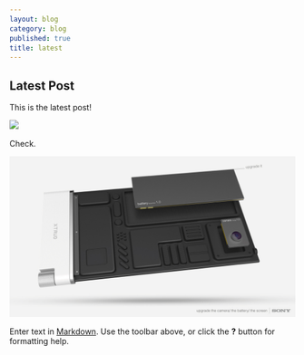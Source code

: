 ```yaml
---
layout: blog
category: blog
published: true
title: latest
---
```


## Latest Post

This is the latest post!

![](/media/supernice.jpg)

Check. 

![hd_0793bbd7a8e7d9a57dc30e9909185179.jpg](/media/hd_0793bbd7a8e7d9a57dc30e9909185179.jpg)



Enter text in [Markdown](http://daringfireball.net/projects/markdown/). Use the toolbar above, or click the **?** button for formatting help.